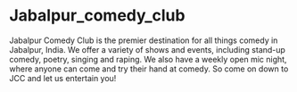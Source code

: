 # Jabalpur_comedy_club
Jabalpur Comedy Club is the premier destination for all things comedy in Jabalpur, India. We offer a variety of shows and events, including stand-up comedy, poetry, singing and raping. We also have a weekly open mic night, where anyone can come and try their hand at comedy. So come on down to JCC and let us entertain you!
